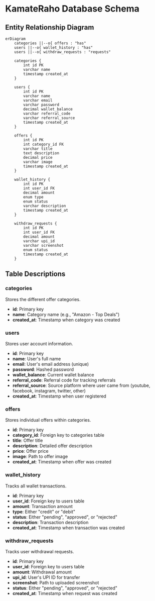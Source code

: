 # KamateRaho Database Schema

## Entity Relationship Diagram

```mermaid
erDiagram
    categories ||--o{ offers : "has"
    users ||--o{ wallet_history : "has"
    users ||--o{ withdraw_requests : "requests"
    
    categories {
        int id PK
        varchar name
        timestamp created_at
    }
    
    users {
        int id PK
        varchar name
        varchar email
        varchar password
        decimal wallet_balance
        varchar referral_code
        varchar referral_source
        timestamp created_at
    }
    
    offers {
        int id PK
        int category_id FK
        varchar title
        text description
        decimal price
        varchar image
        timestamp created_at
    }
    
    wallet_history {
        int id PK
        int user_id FK
        decimal amount
        enum type
        enum status
        varchar description
        timestamp created_at
    }
    
    withdraw_requests {
        int id PK
        int user_id FK
        decimal amount
        varchar upi_id
        varchar screenshot
        enum status
        timestamp created_at
    }
```

## Table Descriptions

### categories
Stores the different offer categories.
- **id**: Primary key
- **name**: Category name (e.g., "Amazon - Top Deals")
- **created_at**: Timestamp when category was created

### users
Stores user account information.
- **id**: Primary key
- **name**: User's full name
- **email**: User's email address (unique)
- **password**: Hashed password
- **wallet_balance**: Current wallet balance
- **referral_code**: Referral code for tracking referrals
- **referral_source**: Source platform where user came from (youtube, facebook, instagram, twitter, other)
- **created_at**: Timestamp when user registered

### offers
Stores individual offers within categories.
- **id**: Primary key
- **category_id**: Foreign key to categories table
- **title**: Offer title
- **description**: Detailed offer description
- **price**: Offer price
- **image**: Path to offer image
- **created_at**: Timestamp when offer was created

### wallet_history
Tracks all wallet transactions.
- **id**: Primary key
- **user_id**: Foreign key to users table
- **amount**: Transaction amount
- **type**: Either "credit" or "debit"
- **status**: Either "pending", "approved", or "rejected"
- **description**: Transaction description
- **created_at**: Timestamp when transaction was created

### withdraw_requests
Tracks user withdrawal requests.
- **id**: Primary key
- **user_id**: Foreign key to users table
- **amount**: Withdrawal amount
- **upi_id**: User's UPI ID for transfer
- **screenshot**: Path to uploaded screenshot
- **status**: Either "pending", "approved", or "rejected"
- **created_at**: Timestamp when request was created